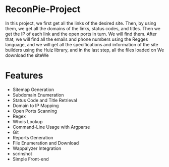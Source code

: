 # ReconPie-Project
In this project, we first get all the links of the desired site. Then, by using them, we get all the domains of the links, status codes, and titles. 
Then we get the IP of each link and the open ports in turn. We will find them. After that, 
we will find all the emails and phone numbers using the Regges language,
and we will get all the specifications and information of the site builders using the Huiz library, and in the last step,
all the files loaded on We download the siteWe 

# Features
- Sitemap Generation
- Subdomain Enumeration
- Status Code and Title Retrieval
- Domain to IP Mapping
- Open Ports Scanning
- Regex
- Whois Lookup
- Command-Line Usage with Argparse
- Git
- Reports Generation
- File Enumeration and Download
- Wappalyzer Integration
- scrinshot
- Simple Front-end
